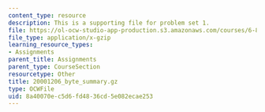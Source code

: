 ```yaml
---
content_type: resource
description: This is a supporting file for problem set 1.
file: https://ol-ocw-studio-app-production.s3.amazonaws.com/courses/6-829-computer-networks-fall-2002/8a40070ec5d6fd4836cd5e082ecae253_20001206_byte_summary.gz
file_type: application/x-gzip
learning_resource_types:
- Assignments
parent_title: Assignments
parent_type: CourseSection
resourcetype: Other
title: 20001206_byte_summary.gz
type: OCWFile
uid: 8a40070e-c5d6-fd48-36cd-5e082ecae253
---
```

